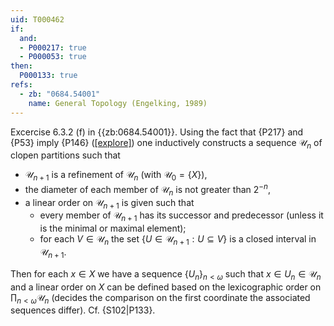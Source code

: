 ```yaml
---
uid: T000462
if:
  and:
  - P000217: true
  - P000053: true
then:
  P000133: true
refs:
  - zb: "0684.54001"
    name: General Topology (Engelking, 1989)
---
```


Excercise 6.3.2 (f) in {{zb:0684.54001}}.
Using the fact that {P217} and {P53}
 imply {P146} ([[explore]](https://topology.pi-base.org/spaces?q=metrizable%2BStrongly+zero-dimensional%2B~ultraparacompact))
one inductively constructs a sequence $\mathscr U_n$ of clopen partitions such that
- $\mathscr U_{n+1}$ is a refinement of $\mathscr U_{n}$ (with $\mathscr U_0=\{X\}$),
- the diameter of each member of $\mathscr U_n$ is not greater than $2^{-n}$,
- a linear order on $\mathscr U_{n+1}$ is given such that
  + every member of $\mathscr U_{n+1}$ has its successor and predecessor (unless it is the minimal or maximal element);
  + for each $V\in \mathscr U_n$ the set $\{ U\in\mathscr U_{n+1}: U\subseteq V\}$ is a closed interval in $\mathscr U_{n+1}$.

Then for each $x\in X$ we have a sequence $\{U_n\}_{n<\omega}$ such that $x\in U_n\in\mathscr U_n$ and a linear order on $X$ can be defined based on the lexicographic order on $\prod_{n<\omega} \mathscr U_n$
(decides the comparison on the first coordinate the associated sequences differ).
Cf. {S102|P133}.
